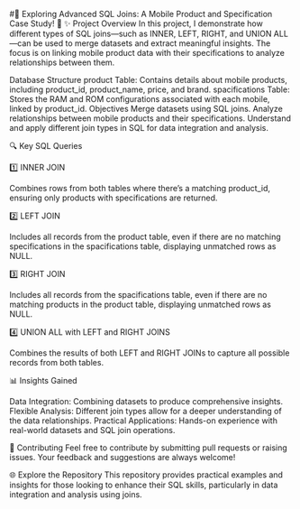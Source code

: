 #🌟 Exploring Advanced SQL Joins: A Mobile Product and Specification Case Study! 🌟
✨ Project Overview
In this project, I demonstrate how different types of SQL joins—such as INNER, LEFT, RIGHT, and UNION ALL—can be used to merge datasets and extract meaningful insights. The focus is on linking mobile product data with their specifications to analyze relationships between them.

Database Structure
product Table:
Contains details about mobile products, including product_id, product_name, price, and brand.
spacifications Table:
Stores the RAM and ROM configurations associated with each mobile, linked by product_id.
Objectives
Merge datasets using SQL joins.
Analyze relationships between mobile products and their specifications.
Understand and apply different join types in SQL for data integration and analysis.

🔍 Key SQL Queries

1️⃣ INNER JOIN

Combines rows from both tables where there’s a matching product_id, ensuring only products with specifications are returned.

2️⃣ LEFT JOIN

Includes all records from the product table, even if there are no matching specifications in the spacifications table, displaying unmatched rows as NULL.

3️⃣ RIGHT JOIN

Includes all records from the spacifications table, even if there are no matching products in the product table, displaying unmatched rows as NULL.

4️⃣ UNION ALL with LEFT and RIGHT JOINS

Combines the results of both LEFT and RIGHT JOINs to capture all possible records from both tables.

📊 Insights Gained

Data Integration: Combining datasets to produce comprehensive insights.
Flexible Analysis: Different join types allow for a deeper understanding of the data relationships.
Practical Applications: Hands-on experience with real-world datasets and SQL join operations.

🤝 Contributing
Feel free to contribute by submitting pull requests or raising issues. Your feedback and suggestions are always welcome!

🌐 Explore the Repository
This repository provides practical examples and insights for those looking to enhance their SQL skills, particularly in data integration and analysis using joins.


